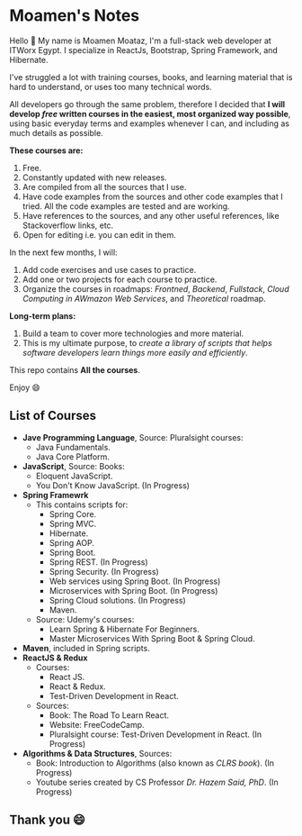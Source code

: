 # Moamen's Notes

Hello :raising_hand: 
My name is Moamen Moataz, I'm a full-stack web developer at ITWorx Egypt. I specialize in ReactJs, Bootstrap, Spring Framework, and Hibernate.

I've struggled a lot with training courses, books, and learning material that is hard to understand, or uses too many technical words.

All developers go through the same problem, therefore I decided that **I will develop *free* written courses in the easiest, most organized way possible**, using basic everyday terms and examples whenever I can, and including as much details as possible.

**These courses are:**
1. Free.
2. Constantly updated with new releases.
3. Are compiled from all the sources that I use. 
3. Have code examples from the sources and other code examples that I tried. All the code examples are tested and are working.
4. Have references to the sources, and any other useful references, like Stackoverflow links, etc.
5. Open for editing i.e. you can edit in them.

In the next few months, I will:
1. Add code exercises and use cases to practice.
2. Add one or two projects for each course to practice.
3. Organize the courses in roadmaps: *Frontned*, *Backend*, *Fullstack*, *Cloud Computing in AWmazon Web Services*, and *Theoretical* roadmap. 

**Long-term plans:**
1. Build a team to cover more technologies and more material.
2. This is my ultimate purpose, to *create a library of scripts that helps software developers learn things more easily and efficiently*.

This repo contains **All the courses**.

Enjoy :smile:

## List of Courses
- **Jave Programming Language**, Source: Pluralsight courses:
    + Java Fundamentals.
    + Java Core Platform.
- **JavaScript**, Source: Books: 
    + Eloquent JavaScript.
    + You Don't Know JavaScript. (In Progress)
- **Spring Framewrk**
    + This contains scripts for:
        - Spring Core.
        - Spring MVC.
        - Hibernate.
        - Spring AOP.
        - Spring Boot.
        - Spring REST. (In Progress)
        - Spring Security. (In Progress)
        - Web services using Spring Boot. (In Progress)
        - Microservices with Spring Boot. (In Progress)
        - Spring Cloud solutions. (In Progress) 
        - Maven.
    + Source: Udemy's courses:
        - Learn Spring & Hibernate For Beginners.
        - Master Microservices With Spring Boot & Spring Cloud.
- **Maven**, included in Spring scripts.
- **ReactJS & Redux** 
    + Courses:
        - React JS.
        - React & Redux.
        - Test-Driven Development in React.
    + Sources:
        - Book: The Road To Learn React.
        - Website: FreeCodeCamp.
        - Pluralsight course: Test-Driven Development in React. (In Progress)
- **Algorithms & Data Structures**, Sources:
    + Book: Introduction to Algorithms (also known as *CLRS book*). (In Progress)
    + Youtube series created by CS Professor *Dr. Hazem Said, PhD*. (In Progress)

## Thank you :smile:
